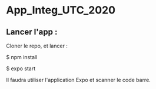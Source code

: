# App_Integ_UTC_2020

## Lancer l'app :

Cloner le repo, et lancer : 

$ npm install

$ expo start

Il faudra utiliser l'application Expo et scanner le code barre.
